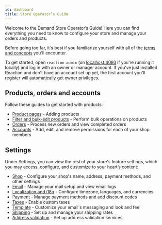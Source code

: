 ```yaml
---
id: dashboard
title: Store Operator’s Guide
---
```


Welcome to the Demand Store Operator’s Guide! Here you can find everything you need to know to configure your store and manage your orders and products.

Before going too far, it's best if you familiarize yourself with all of the [terms and concepts](concepts-intro.md) you'll encounter.

To get started, open `reaction-admin` (on [localhost:4080](http://localhost:4080) if you're running it locally) and log in with an owner or manager account. If you've just installed Reaction and don't have an account set up yet, the first account you'll register will automatically get owner privileges.

## Products, orders and accounts

Follow these guides to get started with products:

- [Product pages](products.md) - Adding products
- [Filter and bulk-edit products](products-bulk-edit.md) - Perform bulk operations on products
- [Orders](orders-admin.md) - Process new orders and view completed orders
- [Accounts](accounts.md) - Add, edit, and remove permissions for each of your shop members

## Settings

Under Settings, you can view the rest of your store's feature settings, which you may access, configure, and customize to your heart’s content:

- [Shop](shop-admin.md) - Configure your shop's name, address, payment methods, and other settings
- [Email](email-admin.md) - Manage your mail setup and view email logs
- [Localization and i18n](localization-and-i18n.md) - Configure timezone, languages, and currencies
- [Payment](payment.md) - Manage payment methods and add discount codes
- [Taxes](tax.md) - Enable custom taxes
- [Template](template.md) - Customize your email's messaging and look and feel
- [Shipping](shipping-admin.md) - Set up and manage your shipping rates
- [Address validation](operator-address-validation.md) - Set up address validation services
